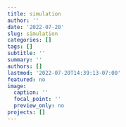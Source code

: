 ```yaml
---
title: simulation
author: ''
date: '2022-07-20'
slug: simulation
categories: []
tags: []
subtitle: ''
summary: ''
authors: []
lastmod: '2022-07-20T14:39:13-07:00'
featured: no
image:
  caption: ''
  focal_point: ''
  preview_only: no
projects: []
---
```

